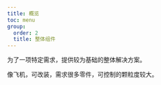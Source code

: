```yaml
---
title: 概览
toc: menu
group:
  order: 2
  title: 整体组件
---
```


为了一项特定需求，提供较为基础的整体解决方案。

<!-- 我喜欢叫他飞机(aeroplane) -->

像飞机，可改装，需求很多零件，可控制的颗粒度较大。
